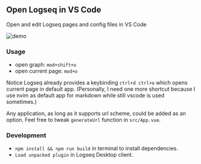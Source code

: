 ## Open Logseq in VS Code

Open and edit Logseq pages and config files in VS Code

![demo](./demo.gif)


### Usage
- open graph: `mod+shift+o`
- open current page: `mod+o` 
 
Notice Logseq already provides a keybinding `ctrl+d ctrl+a` which opens current page in default app.
(Personally, I need one more shortcut because I use nvim as default app for markdown while still vscode is used sometimes.)  
 
Any application, as long as it supports url scheme, could be added as an option. Feel free to tweak `generateUrl` function in `src/App.vue`.

### Development

- `npm install && npm run build` in terminal to install dependencies.
- `Load unpacked plugin` in Logseq Desktop client.
